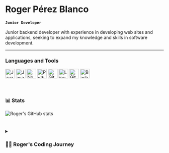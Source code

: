 # Roger Pérez Blanco

**`Junior Developer`**

Junior backend developer with experience in developing web sites and applications, seeking to expand my knowledge and skills in software development.

---

### Languages and Tools

<div>
<img alt="Java" width="30px" src="https://cdn.jsdelivr.net/gh/devicons/devicon/icons/java/java-original.svg"/>
<img alt="JavaScript" width="30px" src="https://cdn.jsdelivr.net/gh/devicons/devicon/icons/javascript/javascript-plain.svg" />
<img alt="NodeJS" width="30px" src="https://cdn.jsdelivr.net/gh/devicons/devicon/icons/nodejs/nodejs-original.svg" />
<img alt="Python" width="30px" src="https://cdn.jsdelivr.net/gh/devicons/devicon/icons/python/python-plain.svg" />
<img alt="Git" width="30px" src="https://cdn.jsdelivr.net/gh/devicons/devicon/icons/git/git-original.svg" />
<img alt="Linux" width="30px" src="https://cdn.jsdelivr.net/gh/devicons/devicon/icons/linux/linux-original.svg" />
<img alt="GitHub" width="30px" src="https://cdn.jsdelivr.net/gh/devicons/devicon/icons/github/github-original.svg" />
<img alt="Bash" width="30px" src="https://cdn.jsdelivr.net/gh/devicons/devicon/icons/bash/bash-original.svg" />
</div>
<br />

#

### 📊 Stats

![Roger's GitHub stats](https://github-readme-stats.vercel.app/api?username=rogerpb98&show_icons=true&theme=gruvbox)

<!-- ![GitHub Streak](https://streak-stats.demolab.com?user=rogerpb98&theme=gruvbox&border_radius=4.5) -->

#

<details>
 <summary><h3>👨‍💻 Roger's Coding Journey</h3></summary>
   Lorem ipsum dolor sit amet, consectetur adipiscing elit. Curabitur molestie eleifend nisl, sed congue nisi fermentum a. Suspendisse odio justo, commodo iaculis odio et, luctus porta nisl. Nulla suscipit, velit vel vulputate maximus, lacus elit eleifend magna, sed lobortis nisl dui quis odio. Suspendisse eu nulla nec tortor rutrum cursus non non ante. Vivamus sem ex, placerat vel accumsan ut, finibus sit amet augue. Proin lorem arcu, rhoncus non mauris et, lacinia euismod tellus. Proin feugiat sem in rutrum placerat. Proin commodo non eros in mattis. Proin ultricies ligula id lorem pulvinar facilisis.

[website]: TODO
[linkedin]: TODO
